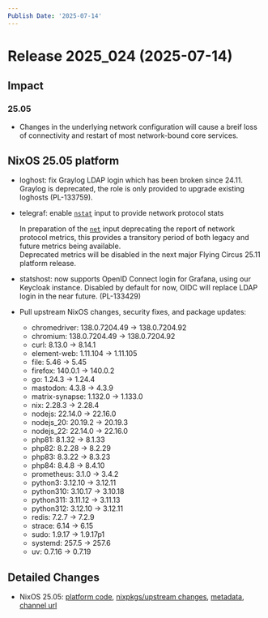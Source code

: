 ```yaml
---
Publish Date: '2025-07-14'
---
```



# Release 2025_024 (2025-07-14)

## Impact

### 25.05

- Changes in the underlying network configuration will cause a breif loss of connectivity and restart of most network-bound core services.


## NixOS 25.05 platform

- loghost: fix Graylog LDAP login which has been broken since 24.11. Graylog is deprecated, the role is only provided to upgrade existing loghosts (PL-133759).

- telegraf: enable [`nstat`](https://github.com/influxdata/telegraf/tree/master/plugins/inputs/nstat) input to provide network protocol stats

  In preparation of the [`net`](https://github.com/influxdata/telegraf/blob/2933b85c7dcdd816cc09584c7fca04ca7dfd55b2/plugins/inputs/net/README.md) input deprecating
  the report of network protocol metrics, this provides a transitory period of both legacy and future metrics being available.  \
  Deprecated metrics will be disabled in the next major Flying Circus 25.11 platform release.

- statshost: now supports OpenID Connect login for Grafana, using our Keycloak instance. Disabled by default for now, OIDC will replace LDAP login in the near future. (PL-133429)

- Pull upstream NixOS changes, security fixes, and package updates:
    - chromedriver: 138.0.7204.49 -> 138.0.7204.92
    - chromium: 138.0.7204.49 -> 138.0.7204.92
    - curl: 8.13.0 -> 8.14.1
    - element-web: 1.11.104 -> 1.11.105
    - file: 5.46 -> 5.45
    - firefox: 140.0.1 -> 140.0.2
    - go: 1.24.3 -> 1.24.4
    - mastodon: 4.3.8 -> 4.3.9
    - matrix-synapse: 1.132.0 -> 1.133.0
    - nix: 2.28.3 -> 2.28.4
    - nodejs: 22.14.0 -> 22.16.0
    - nodejs_20: 20.19.2 -> 20.19.3
    - nodejs_22: 22.14.0 -> 22.16.0
    - php81: 8.1.32 -> 8.1.33
    - php82: 8.2.28 -> 8.2.29
    - php83: 8.3.22 -> 8.3.23
    - php84: 8.4.8 -> 8.4.10
    - prometheus: 3.1.0 -> 3.4.2
    - python3: 3.12.10 -> 3.12.11
    - python310: 3.10.17 -> 3.10.18
    - python311: 3.11.12 -> 3.11.13
    - python312: 3.12.10 -> 3.12.11
    - redis: 7.2.7 -> 7.2.9
    - strace: 6.14 -> 6.15
    - sudo: 1.9.17 -> 1.9.17p1
    - systemd: 257.5 -> 257.6
    - uv: 0.7.16 -> 0.7.19


## Detailed Changes

- NixOS 25.05: [platform code](https://github.com/flyingcircusio/fc-nixos/compare/d8f322667ca159306d28dca60ff6feec614aabba...29c53792b6a771323069b374d5b0ff83b40957a3), [nixpkgs/upstream changes](https://github.com/flyingcircusio/nixpkgs/compare/181abb81ab8012fadfdefaef2b893be55180a78d...5456fd668551c2c244499b9e7e91eacc1b9a75ee), [metadata](https://my.flyingcircus.io/releases/metadata/fc-25.05-production/2025_024), [channel url](https://hydra.flyingcircus.io/build/6978396/download/1/nixexprs.tar.xz)


